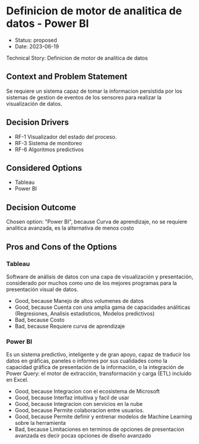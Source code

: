 # Definicion de motor de analitica de datos - Power BI

* Status: proposed
* Date: 2023-06-19

Technical Story: Definicion de motor de analitica de datos

## Context and Problem Statement

Se requiere un sistema capaz de tomar la informacion persistida por los sistemas de gestion de eventos de los sensores para realizar la visualización de datos.

## Decision Drivers

* RF-1 Visualizador del estado del proceso.
* RF-3 Sistema de monitoreo
* RF-6 Algoritmos predictivos

## Considered Options

* Tableau
* Power BI

## Decision Outcome

Chosen option: "Power BI", because Curva de aprendizaje, no se requiere analitica avanzada, es la alternativa de menos costo

## Pros and Cons of the Options

### Tableau

Software de análisis de datos con una capa de visualización y presentación, considerado por muchos como uno de los mejores programas para la presentación visual de datos.

* Good, because Manejo de altos volumenes de datos
* Good, because Cuenta con una amplia gama de capacidades análiticas (Regresiones, Analisis estadisticos, Modelos predictivos)
* Bad, because Costo
* Bad, because Requiere curva de aprendizaje

### Power BI

Es un sistema predictivo, inteligente y de gran apoyo, capaz de traducir los datos en gráficas, paneles o informes por sus cualidades como la capacidad gráfica de presentación de la información, o la integración de Power Query: el motor de extracción, transformación y carga (ETL) incluido en Excel.

* Good, because Integracion con el ecosistema de Microsoft
* Good, because Interfaz intuitiva y facil de usar
* Good, because Integracion con servicios en la nube
* Good, because Permite colaboracion entre usuarios.
* Good, because Permite definir y entrenar modelos de Machine Learning sobre la herramienta
* Bad, because Limitaciones en terminos de opciones de presentacion avanzada es decir pocas opciones de diseño avanzado
